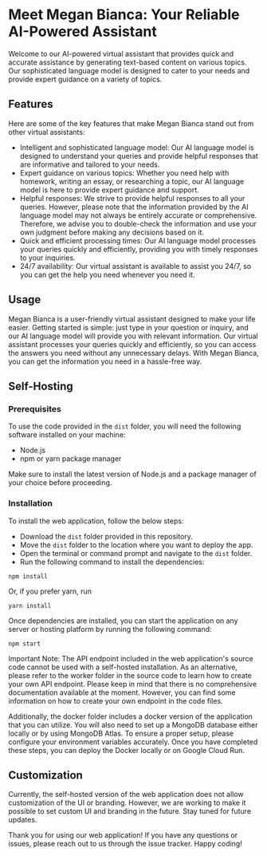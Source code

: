 # Meet Megan Bianca: Your Reliable AI-Powered Assistant

Welcome to our AI-powered virtual assistant that provides quick and accurate assistance by generating text-based content on various topics. Our sophisticated language model is designed to cater to your needs and provide expert guidance on a variety of topics.

## Features

Here are some of the key features that make Megan Bianca stand out from other virtual assistants:

- Intelligent and sophisticated language model: Our AI language model is designed to understand your queries and provide helpful responses that are informative and tailored to your needs.
- Expert guidance on various topics: Whether you need help with homework, writing an essay, or researching a topic, our AI language model is here to provide expert guidance and support.
- Helpful responses: We strive to provide helpful responses to all your queries. However, please note that the information provided by the AI language model may not always be entirely accurate or comprehensive. Therefore, we advise you to double-check the information and use your own judgment before making any decisions based on it.
- Quick and efficient processing times: Our AI language model processes your queries quickly and efficiently, providing you with timely responses to your inquiries.
- 24/7 availability: Our virtual assistant is available to assist you 24/7, so you can get the help you need whenever you need it.

## Usage

Megan Bianca is a user-friendly virtual assistant designed to make your life easier. Getting started is simple: just type in your question or inquiry, and our AI language model will provide you with relevant information. Our virtual assistant processes your queries quickly and efficiently, so you can access the answers you need without any unnecessary delays. With Megan Bianca, you can get the information you need in a hassle-free way.

## Self-Hosting

### Prerequisites

To use the code provided in the `dist` folder, you will need the following software installed on your machine:

- Node.js
- npm or yarn package manager

Make sure to install the latest version of Node.js and a package manager of your choice before proceeding.

### Installation

To install the web application, follow the below steps:

- Download the `dist` folder provided in this repository.
- Move the `dist` folder to the location where you want to deploy the app.
- Open the terminal or command prompt and navigate to the `dist` folder.
- Run the following command to install the dependencies:

```
npm install
```

Or, if you prefer yarn, run

```
yarn install
```

Once dependencies are installed, you can start the application on any server or hosting platform by running the following command:

```
npm start
```

Important Note: The API endpoint included in the web application's source code cannot be used with a self-hosted installation. As an alternative, please refer to the worker folder in the source code to learn how to create your own API endpoint. Please keep in mind that there is no comprehensive documentation available at the moment. However, you can find some information on how to create your own endpoint in the code files.

Additionally, the docker folder includes a docker version of the application that you can utilize. You will also need to set up a MongoDB database either locally or by using MongoDB Atlas. To ensure a proper setup, please configure your environment variables accurately. Once you have completed these steps, you can deploy the Docker locally or on Google Cloud Run.

## Customization

Currently, the self-hosted version of the web application does not allow customization of the UI or branding. However, we are working to make it possible to set custom UI and branding in the future. Stay tuned for future updates.

Thank you for using our web application! If you have any questions or issues, please reach out to us through the issue tracker. Happy coding!

